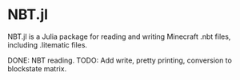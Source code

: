 # NBT.jl

NBT.jl is a Julia package for reading and writing Minecraft .nbt files, including .litematic files.

DONE: NBT reading.
TODO: Add write, pretty printing, conversion to blockstate matrix.
